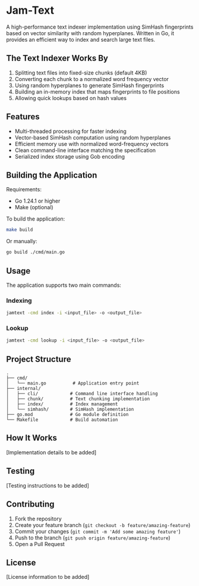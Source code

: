 # Jam-Text

A high-performance text indexer implementation using SimHash fingerprints based on vector similarity with random hyperplanes. Written in Go, it provides an efficient way to index and search large text files.

## The Text Indexer Works By

1. Splitting text files into fixed-size chunks (default 4KB)
2. Converting each chunk to a normalized word frequency vector
3. Using random hyperplanes to generate SimHash fingerprints
4. Building an in-memory index that maps fingerprints to file positions
5. Allowing quick lookups based on hash values

## Features

- Multi-threaded processing for faster indexing
- Vector-based SimHash computation using random hyperplanes
- Efficient memory use with normalized word-frequency vectors
- Clean command-line interface matching the specification
- Serialized index storage using Gob encoding

## Building the Application

Requirements:
- Go 1.24.1 or higher
- Make (optional)

To build the application:

```bash
make build
```

Or manually:

```bash
go build ./cmd/main.go
```

## Usage

The application supports two main commands:

### Indexing
```bash
jamtext -cmd index -i <input_file> -o <output_file>
```

### Lookup
```bash
jamtext -cmd lookup -i <input_file> -o <output_file>
```

## Project Structure

```
.
├── cmd/
│   └── main.go          # Application entry point
├── internal/
│   ├── cli/            # Command line interface handling
│   ├── chunk/          # Text chunking implementation
│   ├── index/          # Index management
│   └── simhash/        # SimHash implementation
├── go.mod              # Go module definition
└── Makefile            # Build automation
```

## How It Works

[Implementation details to be added]

## Testing

[Testing instructions to be added]

## Contributing

1. Fork the repository
2. Create your feature branch (`git checkout -b feature/amazing-feature`)
3. Commit your changes (`git commit -m 'Add some amazing feature'`)
4. Push to the branch (`git push origin feature/amazing-feature`)
5. Open a Pull Request

## License

[License information to be added]
